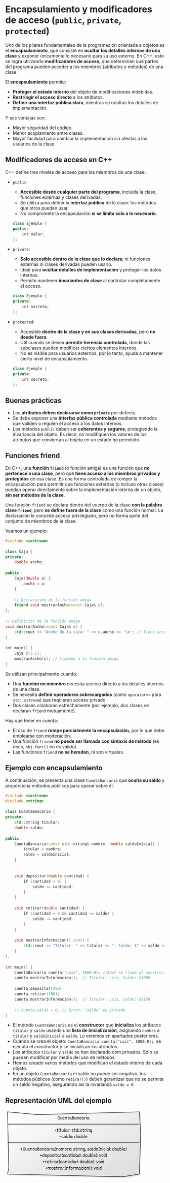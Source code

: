 # Encapsulamiento y modificadores de acceso (`public`, `private`, `protected`)

Uno de los pilares fundamentales de la programación orientada a objetos es el **encapsulamiento**, que consiste en **ocultar los detalles internos de una clase** y exponer únicamente lo necesario para su uso externo.
En C++, esto se logra utilizando **modificadores de acceso**, que determinan qué partes del programa pueden acceder a los miembros (atributos y métodos) de una clase.

El **encapsulamiento** permite:

* **Proteger el estado interno** del objeto de modificaciones indebidas.
* **Restringir el acceso directo** a los atributos.
* **Definir una interfaz pública clara**, mientras se ocultan los detalles de implementación.

Y sus ventajas son:

* Mayor seguridad del código.
* Menor acoplamiento entre clases.
* Mayor facilidad para cambiar la implementación sin afectar a los usuarios de la clase.

## Modificadores de acceso en C++

C++ define tres niveles de acceso para los miembros de una clase:


* `public`:
    * **Accesible desde cualquier parte del programa**, incluida la clase, funciones externas y clases derivadas.
    * Se utiliza para definir la **interfaz pública** de la clase: los métodos que otros pueden usar.
    * No compromete la encapsulación **si se limita solo a lo necesario**.

    ```cpp
    class Ejemplo {
    public:
        int valor;
    };
    ```

* `private`:
    * **Solo accesible dentro de la clase que lo declara**; ni funciones externas ni clases derivadas pueden usarlo.
    * Ideal para **ocultar detalles de implementación** y proteger los datos internos.
    * Permite mantener **invariantes de clase** al controlar completamente el acceso.

    ```cpp
    class Ejemplo {
    private:
        int secreto;
    };
    ```

* `protected`:
    * Accesible **dentro de la clase y en sus clases derivadas**, pero **no desde fuera**.
    * Útil cuando se desea **permitir herencia controlada**, donde las subclases pueden modificar ciertos elementos internos.
    * No es visible para usuarios externos, por lo tanto, ayuda a mantener cierto nivel de encapsulamiento.

    ```cpp
    class Ejemplo {
    private:
        int secreto;
    };
    ```
## Buenas prácticas

* Los **atributos deben declararse como `private`** por defecto.
* Se debe exponer una **interfaz pública controlada** mediante métodos que validen o regulen el acceso a los datos internos.
* Los métodos `public` deben ser **coherentes y seguros**, protegiendo la invariancia del objeto. Es decir, no modifiquen los valores de los atributos que conviertan al bojeto en un estado no permitido.

## Funciones friend

En C++, una **función `friend`** (o función amiga) es una función que **no pertenece a una clase**, pero que **tiene acceso a los miembros privados y protegidos** de esa clase. Es una forma controlada de romper la encapsulación para permitir que funciones externas (o incluso otras clases) puedan operar directamente sobre la implementación interna de un objeto, **sin ser métodos de la clase**.

Una función `friend` se declara dentro del cuerpo de la clase **con la palabra clave `friend`**, pero **se define fuera de la clase** como una función normal. La declaración le concede acceso privilegiado, pero no forma parte del conjunto de miembros de la clase.

Veamos un ejemplo:

```cpp
#include <iostream>

class Caja {
private:
    double ancho;

public:
    Caja(double a) {
        ancho = a;
    }

    // Declaración de la función amiga
    friend void mostrarAncho(const Caja& c);
};

// Definición de la función amiga
void mostrarAncho(const Caja& c) {
    std::cout << "Ancho de la caja: " << c.ancho << '\n'; // Tiene acceso a `ancho`, aunque es privado
}

int main() {
    Caja c(3.5);
    mostrarAncho(c); // Llamada a la función amiga
}
```

Se utilizan principalmente cuando:

* Una **función no miembro** necesita acceso directo a los detalles internos de una clase.
* Se necesita **definir operadores sobrecargados** (como `operator<<` para `std::ostream`) que requieren acceso privado.
* Dos clases colaboran estrechamente (por ejemplo, dos clases se declaran `friend` mutuamente).

Hay que tener en cuenta:

* El uso de `friend` **rompe parcialmente la encapsulación**, por lo que debe emplearse con moderación.
* Una función `friend` **no puede ser llamada con sintaxis de método** (es decir, `obj.func()` no es válido).
* Las funciones `friend` **no se heredan**, ni son virtuales.

## Ejemplo con encapsulamiento

A continuación, se presenta una clase `CuentaBancaria` que **oculta su saldo** y proporciona métodos públicos para operar sobre él:

```cpp
#include <iostream>
#include <string>

class CuentaBancaria {
private:
    std::string titular;
    double saldo;

public:
    CuentaBancaria(const std::string& nombre, double saldoInicial) {
        titular = nombre;
        saldo = saldoInicial;
    }


    void depositar(double cantidad) {
        if (cantidad > 0) {
            saldo += cantidad;
        }
    }

    void retirar(double cantidad) {
        if (cantidad > 0 && cantidad <= saldo) {
            saldo -= cantidad;
        }
    }

    void mostrarInformacion() const {
        std::cout << "Titular: " << titular << ", Saldo: $" << saldo << "\n";
    }
};

int main() {
    CuentaBancaria cuenta("Luis", 1000.0); //Aquí se llama al constructor y se inicializan los atributos privados.
    cuenta.mostrarInformacion();  // Titular: Luis, Saldo: $1000

    cuenta.depositar(250);
    cuenta.retirar(100);
    cuenta.mostrarInformacion();  // Titular: Luis, Saldo: $1150

    // cuenta.saldo = 0; // Error: 'saldo' es privado
}
```

* El método `CuentaBancaria` es el **constructor** que **inicializa** los atributos `titular` y `saldo` usando una **lista de inicialización**, asignando `nombre` a `titular` y `saldoInicial` a `saldo`. Lo veremos en apartados posteriores.
* Cuando se crea el objeto: `CuentaBancaria cuenta("Luis", 1000.0);`, se ejecuta el constructor y se inicializan los atributos.
* Los atributos `titular` y `saldo` se han declarado com privados. Sólo se pueden modificar por medio del uso de métodos.
* Hemos creado varios métodos que modifican el estado interno de cada objeto.
* En un objeto `CuentaBancaria` el saldo no puede ser negativo, los métodos públicos (como `retirar()`) deben garantizar que no se permita un saldo negativo, asegurando así la invarianza `saldo ≥ 0`.


## Representación UML del ejemplo

![diagrama2](img/diagrama2.png)

